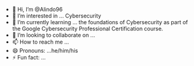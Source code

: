 - 👋 Hi, I’m @Alindo96
- 👀 I’m interested in ... Cybersecurity
- 🌱 I’m currently learning ... the foundations of Cybersecurity as part of the Google Cybersecurity Professional Certification course.
- 💞️ I’m looking to collaborate on ...
- 📫 How to reach me ... 
- 😄 Pronouns: ...he/him/his
- ⚡ Fun fact: ...

<!---
Alindo96/Alindo96 is a ✨ special ✨ repository because its `README.md` (this file) appears on your GitHub profile.
You can click the Preview link to take a look at your changes.
--->
